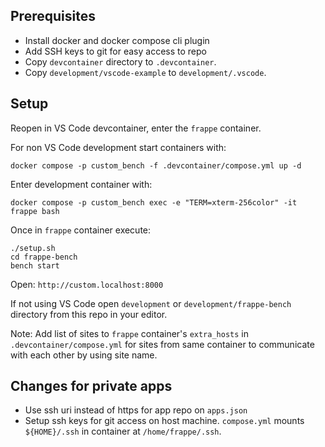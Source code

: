 ## Prerequisites

- Install docker and docker compose cli plugin
- Add SSH keys to git for easy access to repo
- Copy `devcontainer` directory to `.devcontainer`.
- Copy `development/vscode-example` to `development/.vscode`.

## Setup

Reopen in VS Code devcontainer, enter the `frappe` container.

For non VS Code development start containers with:

```shell
docker compose -p custom_bench -f .devcontainer/compose.yml up -d
```

Enter development container with:

```shell
docker compose -p custom_bench exec -e "TERM=xterm-256color" -it frappe bash
```

Once in `frappe` container execute:

```shell
./setup.sh
cd frappe-bench
bench start
```

Open: `http://custom.localhost:8000`

If not using VS Code open `development` or `development/frappe-bench` directory from this repo in your editor.

Note: Add list of sites to `frappe` container's `extra_hosts` in `.devcontainer/compose.yml` for sites from same container to communicate with each other by using site name.

## Changes for private apps

- Use ssh uri instead of https for app repo on `apps.json`
- Setup ssh keys for git access on host machine. `compose.yml` mounts `${HOME}/.ssh` in container at `/home/frappe/.ssh`.
